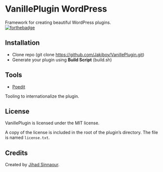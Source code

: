 # VanillePlugin WordPress

Framework for creating beautiful WordPress plugins.<br>
[![forthebadge](https://forthebadge.com/images/badges/built-with-wordpress.svg)](https://forthebadge.com)

## Installation

- Clone repo (git clone https://github.com/Jakiboy/VanillePlugin.git)
- Generate your plugin using **Build Script** (build.sh)

## Tools

* [Poedit](http://www.poedit.net/)

Tooling to internationalize the plugin.

## License

VanillePlugin is licensed under the MIT license.

A copy of the license is included in the root of the plugin’s directory. The file is named `license.txt`.

## Credits

Created by [Jihad Sinnaour](https://info.jihadsinnaour.com/).
